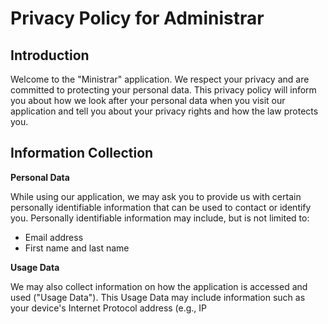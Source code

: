 # Privacy Policy for Administrar

## Introduction

Welcome to the "Ministrar" application. We respect your privacy and are committed to protecting your personal data. This privacy policy will inform you about how we look after your personal data when you visit our application and tell you about your privacy rights and how the law protects you.

## Information Collection

**Personal Data**

While using our application, we may ask you to provide us with certain personally identifiable information that can be used to contact or identify you. Personally identifiable information may include, but is not limited to:

- Email address
- First name and last name

**Usage Data**

We may also collect information on how the application is accessed and used ("Usage Data"). This Usage Data may include information such as your device's Internet Protocol address (e.g., IP
